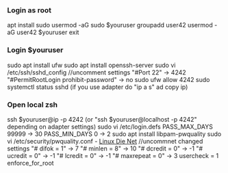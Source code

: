 ### Login as root
apt install sudo
usermod -aG sudo $youruser
groupadd user42
usermod -aG user42 $youruser
exit
### Login $youruser
sudo apt install ufw
sudo apt install openssh-server
sudo vi /etc/ssh/sshd_config
//uncomment settings
  "#Port 22" -> 4242
  "#PermitRootLogin prohibit-password" -> no
sudo ufw allow 4242
sudo systemctl status sshd
(if you use adapter do "ip a s" ad copy ip)
### Open local zsh
ssh $youruser@ip -p 4242 (or "ssh $youruser@localhost -p 4242" depending on adapter settings)
sudo vi /etc/login.defs
  PASS_MAX_DAYS  99999 -> 30
  PASS_MIN_DAYS  0 -> 2
sudo apt install libpam-pwquality
sudo vi /etc/security/pwquality.conf - [Linux Die Net](https://linux.die.net/man/5/pwquality.conf)
//uncommnet changed settings
  "# difok = 1" -> 7
  "# minlen = 8" -> 10
  "# dcredit = 0" -> -1
  "# ucredit = 0" -> -1
  "# lcredit = 0" -> -1
  "# maxrepeat = 0" -> 3
  usercheck = 1
  enforce_for_root
